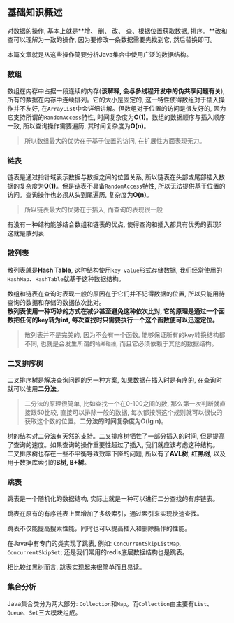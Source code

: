## 基础知识概述

对数据的操作, 基本上就是**增、 删、 改、 查、根据位置获取数据, 排序。**改和查可以理解为一致的操作, 因为要修改一条数据需要先找到它, 然后替换即可。

本篇文章就是从这些操作简要分析Java集合中使用广泛的数据结构。

### 数组

数组在内存中占据一段连续的内存(**该解释, 会与多线程开发中的伪共享问题有关**), 所有的数据在内存中连续排列。它的大小是固定的, 这一特性使得数组对于插入操作并不友好, 在`ArrayList`中会详细讲解。但数组对于位置的访问是很友好的, 因为它支持所谓的`RandomAccess`特性, 时间复杂度为**O(1)**。数组的数据顺序与插入顺序一致, 所以查询操作需要遍历, 其时间复杂度为**O(n)**。

> 所以数组最大的优势在于基于位置的访问, 在扩展性方面表现无力。

### 链表

链表是通过指针域表示数据与数据之间的位置关系, 所以链表在头部或尾部插入数据的复杂度为**O(1)**。但是链表不具备`RandomAccess`特性, 所以无法提供基于位置的访问。查询操作也必须从头到尾遍历, 复杂度为**O(n)**。

> 所以链表最大的优势在于插入, 而查询的表现很一般

有没有一种结构能够结合数组和链表的优点, 使得查询和插入都具有优秀的表现? 这就是散列表.

### 散列表

散列表就是**Hash Table**, 这种结构使用`key-value`形式存储数据, 我们经常使用的`HashMap`、`HashTable`就基于这种数据结构。

数组和链表在查询时表现一般的原因在于它们并不记得数据的位置, 所以只能用待查询的数据和存储的数据依次比对。<br/>
**散列表使用一种巧妙的方式在减少甚至避免这种依次比对, 它的原理是通过一个函数把任何的key转为int, 每次查找时只需要执行一个这个函数便可以迅速定位。**

> 散列表并不是完美的, 因为不会有一个函数, 能够保证所有的key转换结构都不同, 也就是会发生所谓的`哈希碰撞`, 而且它必须依赖于其他的数据结构。

### 二叉排序树

二叉排序树是解决查询问题的另一种方案, 如果数据在插入时是有序的, 在查询时就可以使用**二分法**。

> 二分法的原理很简单, 比如查找一个在0-100之间的数, 那么第一次判断就直接跟50比较, 直接可以排除一般的数据, 每次都按照这个规则就可以很快的获取这个数的位置。**二分法的时间复杂度为O(lg n)**。

树的结构对二分法有天然的支持。二叉排序树牺牲了一部分插入的时间, 但是提高了查询的速度。如果查询的操作重要性超过了插入, 我们就应该考虑这种结构。<br/>
二叉排序树也存在一些不平衡导致效率下降的问题, 所以有了**AVL树**, **红黑树**, 以及用于数据库索引的**B树, B+树**。

### 跳表

跳表是一个随机化的数据结构, 实际上就是一种可以进行二分查找的有序链表。

跳表在原有的有序链表上面增加了多级索引，通过索引来实现快速查找。

跳表不仅能提高搜索性能，同时也可以提高插入和删除操作的性能。

在Java中有专门的类实现了跳表, 例如: `ConcurrentSkipListMap`, `ConcurrentSkipSet`; 还是我们常用的redis底层数据结构也是跳表。

相比较红黑树而言, 跳表实现起来很简单而且易读。

### 集合分析

Java集合类分为两大部分: `Collection`和`Map`。而`Collection`由主要有`List`、 `Queue`、`Set`三大模块组成。